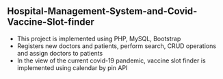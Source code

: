 ## Hospital-Management-System-and-Covid-Vaccine-Slot-finder
* This project is implemented using PHP, MySQL, Bootstrap
* Registers new doctors and patients, perform search, CRUD operations and assign doctors to patients
* In the view of the current covid-19 pandemic, vaccine slot finder is implemented using calendar by pin API
